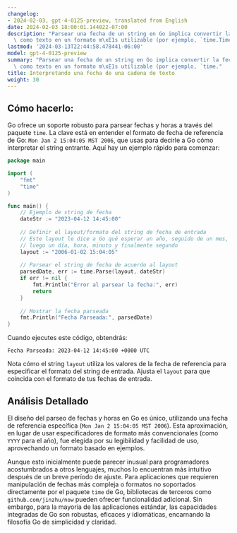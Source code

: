 ```yaml
---
changelog:
- 2024-02-03, gpt-4-0125-preview, translated from English
date: 2024-02-03 18:00:01.144022-07:00
description: "Parsear una fecha de un string en Go implica convertir la fecha representada\
  \ como texto en un formato m\xE1s utilizable (por ejemplo, `time.Time`). Los\u2026"
lastmod: '2024-03-13T22:44:58.478441-06:00'
model: gpt-4-0125-preview
summary: "Parsear una fecha de un string en Go implica convertir la fecha representada\
  \ como texto en un formato m\xE1s utilizable (por ejemplo, `time."
title: Interpretando una fecha de una cadena de texto
weight: 30
---
```


## Cómo hacerlo:
Go ofrece un soporte robusto para parsear fechas y horas a través del paquete `time`. La clave está en entender el formato de fecha de referencia de Go: `Mon Jan 2 15:04:05 MST 2006`, que usas para decirle a Go cómo interpretar el string entrante. Aquí hay un ejemplo rápido para comenzar:

```go
package main

import (
	"fmt"
	"time"
)

func main() {
	// Ejemplo de string de fecha
	dateStr := "2023-04-12 14:45:00"
	
	// Definir el layout/formato del string de fecha de entrada
	// Este layout le dice a Go qué esperar un año, seguido de un mes, 
	// luego un día, hora, minuto y finalmente segundo
	layout := "2006-01-02 15:04:05"
	
	// Parsear el string de fecha de acuerdo al layout
	parsedDate, err := time.Parse(layout, dateStr)
	if err != nil {
		fmt.Println("Error al parsear la fecha:", err)
		return
	}
	
	// Mostrar la fecha parseada
	fmt.Println("Fecha Parseada:", parsedDate)
}
```

Cuando ejecutes este código, obtendrás:

```
Fecha Parseada: 2023-04-12 14:45:00 +0000 UTC
```

Nota cómo el string `layout` utiliza los valores de la fecha de referencia para especificar el formato del string de entrada. Ajusta el `layout` para que coincida con el formato de tus fechas de entrada.

## Análisis Detallado
El diseño del parseo de fechas y horas en Go es único, utilizando una fecha de referencia específica (`Mon Jan 2 15:04:05 MST 2006`). Esta aproximación, en lugar de usar especificadores de formato más convencionales (como `YYYY` para el año), fue elegida por su legibilidad y facilidad de uso, aprovechando un formato basado en ejemplos.

Aunque esto inicialmente puede parecer inusual para programadores acostumbrados a otros lenguajes, muchos lo encuentran más intuitivo después de un breve período de ajuste. Para aplicaciones que requieren manipulación de fechas más compleja o formatos no soportados directamente por el paquete `time` de Go, bibliotecas de terceros como `github.com/jinzhu/now` pueden ofrecer funcionalidad adicional. Sin embargo, para la mayoría de las aplicaciones estándar, las capacidades integradas de Go son robustas, eficaces y idiomáticas, encarnando la filosofía Go de simplicidad y claridad.
